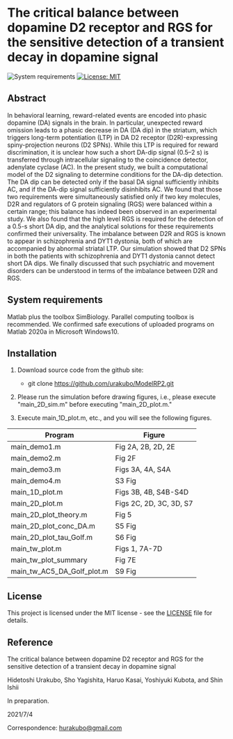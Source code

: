 # The critical balance between dopamine D2 receptor and RGS for the sensitive detection of a transient decay in dopamine signal

![System requirements](https://img.shields.io/badge/platform-matlab2020a%20or%20newer-green.svg)
[![License: MIT](https://img.shields.io/badge/License-MIT-blue.svg)](https://opensource.org/licenses/MIT)

## Abstract
In behavioral learning, reward-related events are encoded into phasic dopamine (DA) signals in the brain. In particular, unexpected reward omission leads to a phasic decrease in DA (DA dip) in the striatum, which triggers long-term potentiation (LTP) in DA D2 receptor (D2R)-expressing spiny-projection neurons (D2 SPNs). While this LTP is required for reward discrimination, it is unclear how such a short DA-dip signal (0.5–2 s) is transferred through intracellular signaling to the coincidence detector, adenylate cyclase (AC). In the present study, we built a computational model of the D2 signaling to determine conditions for the DA-dip detection. The DA dip can be detected only if the basal DA signal sufficiently inhibits AC, and if the DA-dip signal sufficiently disinhibits AC. We found that those two requirements were simultaneously satisfied only if two key molecules, D2R and regulators of G protein signaling (RGS) were balanced within a certain range; this balance has indeed been observed in an experimental study. We also found that the high level RGS is required for the detection of a 0.5-s short DA dip, and the analytical solutions for these requirements confirmed their universality. The imbalance between D2R and RGS is known to appear in schizophrenia and DYT1 dystonia, both of which are accompanied by abnormal striatal LTP. Our simulation showed that D2 SPNs in both the patients with schizophrenia and DYT1 dystonia cannot detect short DA dips. We finally discussed that such psychiatric and movement disorders can be understood in terms of the imbalance between D2R and RGS.

## System requirements

Matlab plus the toolbox SimBiology. Parallel computing toolbox is recommended. We confirmed safe executions of uploaded programs on Matlab 2020a in Microsoft Windows10.

## Installation

1. Download source code from the github site:

	- git clone https://github.com/urakubo/ModelRP2.git

2. Please run the simulation before drawing figures, i.e., please execute "main_2D_sim.m" before executing "main_2D_plot.m."

3. Execute main_1D_plot.m, etc., and you will see the following figures.


| Program | Figure |
| ------------- | ------------- |
| main_demo1.m | Fig 2A, 2B, 2D, 2E |
| main_demo2.m | Fig 2F |
| main_demo3.m | Figs 3A, 4A, S4A |
| main_demo4.m | S3 Fig |
| main_1D_plot.m | Figs 3B, 4B, S4B-S4D |
| main_2D_plot.m | Figs 2C, 2D, 3C, 3D, S7 |
| main_2D_plot_theory.m | Fig 5 |
| main_2D_plot_conc_DA.m | S5 Fig |
| main_2D_plot_tau_Golf.m | S6 Fig |
| main_tw_plot.m | Figs 1, 7A-7D  |
| main_tw_plot_summary | Fig 7E |
| main_tw_AC5_DA_Golf_plot.m | S9 Fig |

## License

This project is licensed under the MIT license - see the [LICENSE](LICENSE) file for details.

## Reference
The critical balance between dopamine D2 receptor and RGS for the sensitive detection of a transient decay in dopamine signal

Hidetoshi Urakubo, Sho Yagishita, Haruo Kasai, Yoshiyuki Kubota, and Shin Ishii

In preparation.

2021/7/4

Correspondence: hurakubo@gmail.com
